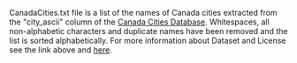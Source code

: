 CanadaCities.txt file is a list of the names of Canada cities extracted from the "city_ascii" column of the [Canada Cities Database](https://simplemaps.com/data/canada-cities). Whitespaces, all non-alphabetic characters and duplicate names have been removed and the list is sorted alphabetically. For more information about Dataset and License see the link above and [here](https://github.com/ShellBaz/Datasets/tree/main/Cities/WorldCities/simplemapsList).
